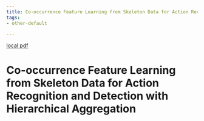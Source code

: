 ```yaml
---
title: Co-occurrence Feature Learning from Skeleton Data for Action Recognition and Detection with Hierarchical Aggregation
tags:
- other-default

---
```


[local pdf](../../../pdfs/Co-occurrence%20Feature%20Learning%20from%20Skeleton%20Data%20for%20Action%20Recognition%20and%20Detection%20with%20Hierarchical%20Aggregation.pdf)

# Co-occurrence Feature Learning from Skeleton Data for Action Recognition and Detection with Hierarchical Aggregation
